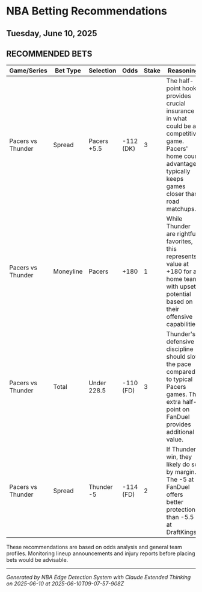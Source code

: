 # NBA Betting Recommendations
## Tuesday, June 10, 2025

## RECOMMENDED BETS
| Game/Series | Bet Type | Selection | Odds | Stake | Reasoning |
|-------------|----------|-----------|------|-------|-----------|
| Pacers vs Thunder | Spread | Pacers +5.5 | -112 (DK) | 3 | The half-point hook provides crucial insurance in what could be a competitive game. Pacers' home court advantage typically keeps games closer than road matchups. |
| Pacers vs Thunder | Moneyline | Pacers | +180 | 1 | While Thunder are rightful favorites, this represents value at +180 for a home team with upset potential based on their offensive capabilities. |
| Pacers vs Thunder | Total | Under 228.5 | -110 (FD) | 3 | Thunder's defensive discipline should slow the pace compared to typical Pacers games. The extra half-point on FanDuel provides additional value. |
| Pacers vs Thunder | Spread | Thunder -5 | -114 (FD) | 2 | If Thunder win, they likely do so by margin. The -5 at FanDuel offers better protection than -5.5 at DraftKings. |

These recommendations are based on odds analysis and general team profiles. Monitoring lineup announcements and injury reports before placing bets would be advisable.

---
*Generated by NBA Edge Detection System with Claude Extended Thinking on 2025-06-10 at 2025-06-10T09-07-57-908Z*
